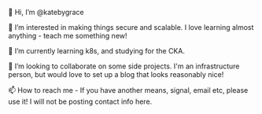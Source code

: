 👋 Hi, I’m @katebygrace

👀 I’m interested in making things secure and scalable. I love learning almost anything - teach me something new! 

🌱 I’m currently learning k8s, and studying for the CKA. 

💞️ I’m looking to collaborate on some side projects. I'm an infrastructure person, but would love to set up a blog that looks reasonably nice! 

📫 How to reach me - If you have another means, signal, email etc, please use it! I will not be posting contact info here.

<!---
katebygrace/katebygrace is a ✨ special ✨ repository because its `README.md` (this file) appears on your GitHub profile.
You can click the Preview link to take a look at your changes.
--->

